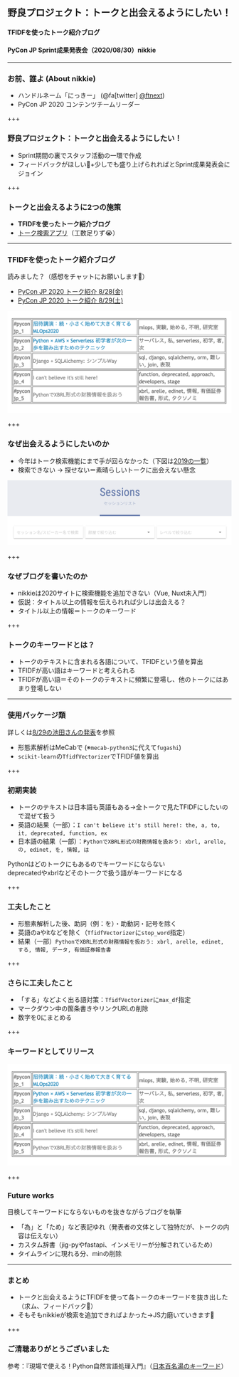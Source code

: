 ## 野良プロジェクト：トークと出会えるようにしたい！
#### TFIDFを使ったトーク紹介ブログ
#### PyCon JP Sprint成果発表会（2020/08/30）nikkie

---

### お前、誰よ (About nikkie)

- ハンドルネーム「にっきー」 (@fa[twitter] [@ftnext](https://twitter.com/ftnext))
- PyCon JP 2020 コンテンツチームリーダー

+++

### 野良プロジェクト：トークと出会えるようにしたい！

- Sprint期間の裏でスタッフ活動の一環で作成
- フィードバックがほしい🙏+少しでも盛り上げられればとSprint成果発表会にジョイン

+++

### トークと出会えるように2つの施策

- **TFIDFを使ったトーク紹介ブログ**
- [トーク検索アプリ](https://search-talks-pyconjp2020.herokuapp.com/talk/)（工数足りず😭）

---

### TFIDFを使ったトーク紹介ブログ

読みました？（感想をチャットにお願いします🙏）

- [PyCon JP 2020 トーク紹介 8/28(金)](https://pyconjp.blogspot.com/2020/08/pyconjp2020-day1-talk-lineup.html)
- [PyCon JP 2020 トーク紹介 8/29(土)](https://pyconjp.blogspot.com/2020/08/pyconjp2020-day2-talk-lineup.html)

![](pyconjp_Aug_sprint_talk_tfidf/assets/images/pyconjp_2020_talk_keyword_blog.png)

+++

### なぜ出会えるようにしたいのか

- 今年はトーク検索機能にまで手が回らなかった（下図は[2019の一覧](https://pycon.jp/2019/sessions)）
- 検索できない → 探せない＝素晴らしいトークに出会えない懸念

![](pyconjp_Aug_sprint_talk_tfidf/assets/images/pyconjp_2019_talk_search.png)

+++

### なぜブログを書いたのか

- nikkieは2020サイトに検索機能を追加できない（Vue, Nuxt未入門）
- 仮説：タイトル以上の情報を伝えられれば少しは出会える？
- タイトル以上の情報＝トークのキーワード

+++

### トークのキーワードとは？

- トークのテキストに含まれる各語について、TFIDFという値を算出
- TFIDFが高い語はキーワードと考えられる
- TFIDFが高い語＝そのトークのテキストに頻繁に登場し、他のトークにはあまり登場しない

---

### 使用パッケージ類

詳しくは[8/29の池田さんの発表](https://speakerdeck.com/taishii/pycon-jp-2020?slide=107)を参照

- 形態素解析はMeCabで (※`mecab-python3`に代えて`fugashi`)
- `scikit-learn`の`TfidfVectorizer`でTFIDF値を算出

+++

### 初期実装

- トークのテキストは日本語も英語もある→全トークで見たTFIDFにしたいので混ぜて扱う
- 英語の結果（一部）：`I can't believe it's still here!: the, a, to, it, deprecated, function, ex`
- 日本語の結果（一部）：`PythonでXBRL形式の財務情報を扱おう: xbrl, arelle, の, edinet, を, 情報, は`

Pythonはどのトークにもあるのでキーワードにならない  
deprecatedやxbrlなどそのトークで扱う語がキーワードになる

+++

### 工夫したこと

- 形態素解析した後、助詞（例：を）・助動詞・記号を除く
- 英語のaやitなどを除く（`TfidfVectorizer`に`stop_word`指定）
- 結果（一部）`PythonでXBRL形式の財務情報を扱おう: xbrl, arelle, edinet, する, 情報, データ, 有価証券報告書`

+++

### さらに工夫したこと

- 「する」などよく出る語対策：`TfidfVectorizer`に`max_df`指定
- マークダウン中の箇条書きやリンクURLの削除
- 数字を0にまとめる

+++

### キーワードとしてリリース

![](pyconjp_Aug_sprint_talk_tfidf/assets/images/pyconjp_2020_talk_keyword_blog.png)

+++

### Future works

目検してキーワードにならないものを抜きながらブログを執筆

- 「為」と「ため」など表記ゆれ（発表者の文体として独特だが、トークの内容は伝えない）
- カスタム辞書（jig-pyやfastapi、インメモリーが分解されているため）
- タイムラインに現れる分、minの削除

---

### まとめ

- トークと出会えるようにTFIDFを使って各トークのキーワードを抜き出した（求ム、フィードバック🙏）
- そもそもnikkieが検索を追加できればよかった→JS力磨いていきます💪

+++

### ご清聴ありがとうございました

参考：『現場で使える！Python自然言語処理入門』（[日本百名湯のキーワード](https://github.com/makaishi2/python-text-anl-book-info/blob/master/samples/ch03-04/ch03-04-01.ipynb)）
